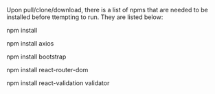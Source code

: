 Upon pull/clone/download, there is a list of npms that are needed to be installed before ttempting to run. 
They are listed below:

npm install

npm install axios

npm install bootstrap

npm install react-router-dom

npm install react-validation validator
